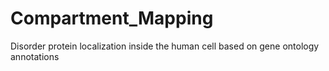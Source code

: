 # Compartment_Mapping
Disorder protein localization inside the human cell based on gene ontology annotations

